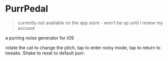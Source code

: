# PurrPedal

> currently not available on the app store - won't be up until i renew my account

a purring noise generator for iOS

rotate the cat to change the pitch, tap to enter noisy mode, tap to return to tweaks. Shake to reset to default purr.
